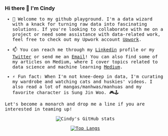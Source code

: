 ### Hi there 👋 I'm Cindy
<samp>

- 👯 Welcome to my github playground. I'm a data wizard with a knack for turning raw data into fascinating solutions. If you're looking to collaborate with me on a project or need some assistance with data-related work, feel free to check out my Upwork account [Upwork](https://www.upwork.com/freelancers/~01970fb43b70675c6b).

- 📫 You can reach me through my [Linkedin](https://www.linkedin.com/in/cindybtari/) profile or my [Twitter](https://twitter.com/cindyangelira_) or send me an [Email](cindybtari@gmail.com)! You can also find some of my articles on Medium, where I cover topics related to data science and machine learning [Medium](https://medium.com/@cindybtari). 

- ⚡ Fun fact: When I'm not knee-deep in data, I'm curating my wardrobe and watching cats and huskies' videos. I also read a lot of mangas/manhwas/manhuas and my favorite character is Sung Jin Woo. 🎮🕹

Let's become a monarch and drop me a line if you are interested in teaming up!
  </samp>
<div align="center">
  
  ![Cindy's GitHub stats](https://github-readme-stats-sigma-five.vercel.app/api?username=cindyangelira&show_icons=true&theme=synthwave&count_private=true)

</div>

<div align="center">

  [![Top Langs](https://github-readme-stats-sigma-five.vercel.app/api/top-langs/?username=cindyangelira&layout=compact&theme=synthwave)](https://github.com/anuraghazra/github-readme-stats)

</div>
<!-- <a href=""> <img align="center" src="https://github-readme-stats-sigma-five.vercel.app/api/top-langs/?username=cindyangelira&theme=react&line_height=40&hide=css"/> </a>
 -->
 
<!-- Have a nice day!
</samp>
<div align="center">
  
  ![Gusti's GitHub stats](https://github-readme-stats.vercel.app/api?username=sanggusti&show_icons=true&theme=synthwave&count_private=true)

</div>

<div align="center">

  [![Top Langs](https://github-readme-stats.vercel.app/api/top-langs/?username=sanggusti&layout=compact&theme=synthwave)](https://github.com/anuraghazra/github-readme-stats)

</div> -->
